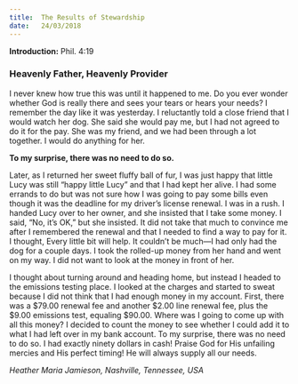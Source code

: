```yaml
---
title:  The Results of Stewardship
date:   24/03/2018
---
```


**Introduction:** Phil. 4:19

### Heavenly Father, Heavenly Provider

I never knew how true this was until it happened to me. Do you ever wonder whether God is really there and sees your tears or hears your needs? I remember the day like it was yesterday. I reluctantly told a close friend that I would watch her dog. She said she would pay me, but I had not agreed to do it for the pay. She was my friend, and we had been through a lot together. I would do anything for her.

**To my surprise, there was no need to do so.**

Later, as I returned her sweet fluffy ball of fur, I was just happy that little Lucy was still “happy little Lucy” and that I had kept her alive. I had some errands to do but was not sure how I was going to pay some bills even though it was the deadline for my driver’s license renewal. I was in a rush. I handed Lucy over to her owner, and she insisted that I take some money. I said, “No, it’s OK,” but she insisted. It did not take that much to convince me after I remembered the renewal and that I needed to find a way to pay for it. I thought, Every little bit will help. It couldn’t be much—I had only had the dog for a couple days. I took the rolled-up money from her hand and went on my way. I did not want to look at the money in front of her.

I thought about turning around and heading home, but instead I headed to the emissions testing place. I looked at the charges and started to sweat because I did not think that I had enough money in my account. First, there was a $79.00 renewal fee and another $2.00 line renewal fee, plus the $9.00 emissions test, equaling $90.00. Where was I going to come up with all this money? I decided to count the money to see whether I could add it to what I had left over in my bank account. To my surprise, there was no need to do so. I had exactly ninety dollars in cash! Praise God for His unfailing mercies and His perfect timing! He will always supply all our needs.

_Heather Maria Jamieson, Nashville, Tennessee, USA_


